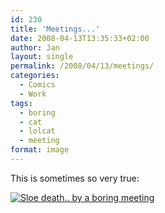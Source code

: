 ```yaml
---
id: 230
title: 'Meetings...'
date: 2008-04-13T13:35:33+02:00
author: Jan
layout: single
permalink: /2008/04/13/meetings/
categories:
  - Comics
  - Work
tags:
  - boring
  - cat
  - lolcat
  - meeting
format: image
---
```

This is sometimes so very true:

[![Sloe death.. by a boring meeting](/assets/images/2008/02/funny_pictures_cat_sleeps_boring_meeting.jpg "Sloe death.. by a boring meeting")](http://icanhascheezburger.com/2008/04/11/funny-pictures-sloe-death-by-a-boring-meeting/)